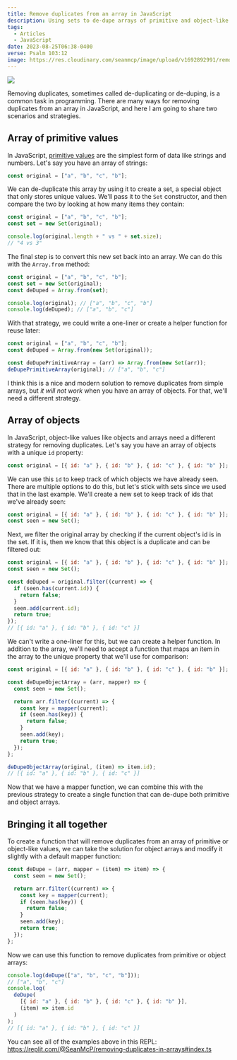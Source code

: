 ```yaml
---
title: Remove duplicates from an array in JavaScript
description: Using sets to de-dupe arrays of primitive and object-like values
tags:
  - Articles
  - JavaScript
date: 2023-08-25T06:38-0400
verse: Psalm 103:12
image: https://res.cloudinary.com/seanmcp/image/upload/v1692892991/remove-duplicates-in-array_ptvagw.png
---
```


![](https://res.cloudinary.com/seanmcp/image/upload/v1692892991/remove-duplicates-in-array_ptvagw.png)

Removing duplicates, sometimes called de-duplicating or de-duping, is a common
task in programming. There are many ways for removing duplicates from an array
in JavaScript, and here I am going to share two scenarios and strategies.

## Array of primitive values

In JavaScript,
[primitive values](https://developer.mozilla.org/en-US/docs/Web/JavaScript/Data_structures#primitive_values)
are the simplest form of data like strings and numbers. Let's say you have an
array of strings:

```js
const original = ["a", "b", "c", "b"];
```

We can de-duplicate this array by using it to create a set, a special object
that only stores unique values. We'll pass it to the `Set` constructor, and then
compare the two by looking at how many items they contain:

```js
const original = ["a", "b", "c", "b"];
const set = new Set(original);

console.log(original.length + " vs " + set.size);
// "4 vs 3"
```

The final step is to convert this new set back into an array. We can do this
with the `Array.from` method:

```js
const original = ["a", "b", "c", "b"];
const set = new Set(original);
const deDuped = Array.from(set);

console.log(original); // ["a", "b", "c", "b"]
console.log(deDuped); // ["a", "b", "c"]
```

With that strategy, we could write a one-liner or create a helper function for
reuse later:

```js
const original = ["a", "b", "c", "b"];
const deDuped = Array.from(new Set(original));

const deDupePrimitiveArray = (arr) => Array.from(new Set(arr));
deDupePrimitiveArray(original); // ["a", "b", "c"]
```

I think this is a nice and modern solution to remove duplicates from simple
arrays, but _it will not work_ when you have an array of objects. For that,
we'll need a different strategy.

## Array of objects

In JavaScript, object-like values like objects and arrays need a different
strategy for removing duplicates. Let's say you have an array of objects with a
unique `id` property:

```js
const original = [{ id: "a" }, { id: "b" }, { id: "c" }, { id: "b" }];
```

We can use this `id` to keep track of which objects we have already seen. There
are multiple options to do this, but let's stick with sets since we used that in
the last example. We'll create a new set to keep track of ids that we've already
seen:

```js
const original = [{ id: "a" }, { id: "b" }, { id: "c" }, { id: "b" }];
const seen = new Set();
```

Next, we filter the original array by checking if the current object's id is in
the set. If it is, then we know that this object is a duplicate and can be
filtered out:

```js
const original = [{ id: "a" }, { id: "b" }, { id: "c" }, { id: "b" }];
const seen = new Set();

const deDuped = original.filter((current) => {
  if (seen.has(current.id)) {
    return false;
  }
  seen.add(current.id);
  return true;
});
// [{ id: "a" }, { id: "b" }, { id: "c" }]
```

We can't write a one-liner for this, but we can create a helper function. In
addition to the array, we'll need to accept a function that maps an item in the
array to the unique property that we'll use for comparison:

```js
const original = [{ id: "a" }, { id: "b" }, { id: "c" }, { id: "b" }];

const deDupeObjectArray = (arr, mapper) => {
  const seen = new Set();

  return arr.filter((current) => {
    const key = mapper(current);
    if (seen.has(key)) {
      return false;
    }
    seen.add(key);
    return true;
  });
};

deDupeObjectArray(original, (item) => item.id);
// [{ id: "a" }, { id: "b" }, { id: "c" }]
```

Now that we have a mapper function, we can combine this with the previous
strategy to create a single function that can de-dupe both primitive and object
arrays.

## Bringing it all together

To create a function that will remove duplicates from an array of primitive or
object-like values, we can take the solution for object arrays and modify it
slightly with a default mapper function:

```js
const deDupe = (arr, mapper = (item) => item) => {
  const seen = new Set();

  return arr.filter((current) => {
    const key = mapper(current);
    if (seen.has(key)) {
      return false;
    }
    seen.add(key);
    return true;
  });
};
```

Now we can use this function to remove duplicates from primitive or object
arrays:

```js
console.log(deDupe(["a", "b", "c", "b"]));
// ["a", "b", "c"]
console.log(
  deDupe(
    [{ id: "a" }, { id: "b" }, { id: "c" }, { id: "b" }],
    (item) => item.id
  )
);
// [{ id: "a" }, { id: "b" }, { id: "c" }]
```

You can see all of the examples above in this REPL:
https://replit.com/@SeanMcP/removing-duplicates-in-arrays#index.ts

